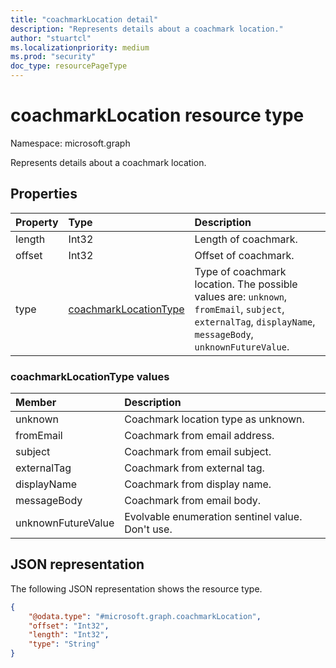 ```yaml
---
title: "coachmarkLocation detail"
description: "Represents details about a coachmark location."
author: "stuartcl"
ms.localizationpriority: medium
ms.prod: "security"
doc_type: resourcePageType
---
```


# coachmarkLocation resource type

Namespace: microsoft.graph

Represents details about a coachmark location.

## Properties

|Property|Type|Description|
|:---|:---|:---|
|length|Int32|Length of coachmark.|
|offset|Int32|Offset of coachmark.|
|type|[coachmarkLocationType](#coachmarklocationtype-values)|Type of coachmark location. The possible values are: `unknown`, `fromEmail`, `subject`, `externalTag`, `displayName`, `messageBody`, `unknownFutureValue`.|

### coachmarkLocationType values

|Member|Description |
|:---|:---|
|unknown| Coachmark location type as unknown. |
|fromEmail| Coachmark from email address. |
|subject| Coachmark from email subject. |
|externalTag| Coachmark from external tag. |
|displayName| Coachmark from display name. |
|messageBody| Coachmark from email body. |
|unknownFutureValue| Evolvable enumeration sentinel value. Don't use. |

## JSON representation

The following JSON representation shows the resource type.
<!-- {
  "blockType": "resource",
  "@odata.type": "microsoft.graph.coachmarkLocation"
}
-->
``` json
{
    "@odata.type": "#microsoft.graph.coachmarkLocation",
    "offset": "Int32",
    "length": "Int32",
    "type": "String"
}
```
